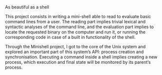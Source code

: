 As beautiful as a shell

This project consists in writing a mini-shell able to read to evaluate basic command lines from a user. The reading part implies trivial lexical and syntactic analyses of the command line, and the evaluation part implies to locate the requested binary on the computer and run it, or running the corresponding code in case of a built in functionality of the shell.

Through the Minishell project, I got to the core of the Unix system and explored an important part of this system’s API: process creation and synchronisation. Executing a command inside a shell implies creating a new process, which execution and final state will be monitored by its parent’s process.